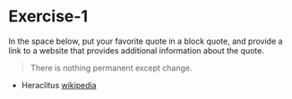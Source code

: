 # Exercise-1

In the space below, put your favorite quote in a block quote,
and provide a link to a website that provides additional information about the quote.

>There is nothing permanent except change.

- Heraclitus [wikipedia](https://en.wikiquote.org/wiki/Heraclitus)
